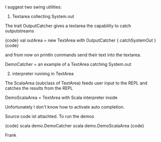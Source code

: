 I suggest two swing utilities:

1. Textarea collecting System.out

The trait OutputCatcher gives a textarea
the capability to catch outputstreams

{code}
val outArea = new TextArea with OutputCatcher {
	catchSystemOut
}
{code}

and from now on println commands send their text
into the textarea.

DemoCatcher = an example of a TextArea catching System.out


2. interpreter running in TextArea

The ScalaArea (subclass of TextArea) feeds user input to the REPL
and catches the results from the REPL

DemoScalaArea = TextArea with Scala interpreter inside

Unfortunately I don't know how to activate auto completion.

Source code ist attachted. To run the demos

{code}
scala demo.DemoCatcher
scala demo.DemoScalaArea
{code}

Frank
